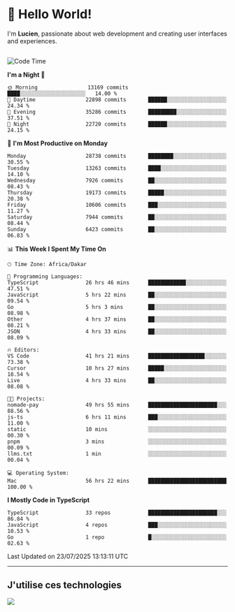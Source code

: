 # 👋 Hello World!

I'm **Lucien**, passionate about web development and creating user interfaces and experiences.

##

<!--START_SECTION:waka-->
![Code Time](http://img.shields.io/badge/Code%20Time-3%2C474%20hrs%2016%20mins-blue)

**I'm a Night 🦉** 

```text
🌞 Morning                13169 commits       ████░░░░░░░░░░░░░░░░░░░░░   14.00 % 
🌆 Daytime                22898 commits       ██████░░░░░░░░░░░░░░░░░░░   24.34 % 
🌃 Evening                35286 commits       █████████░░░░░░░░░░░░░░░░   37.51 % 
🌙 Night                  22720 commits       ██████░░░░░░░░░░░░░░░░░░░   24.15 % 
```
📅 **I'm Most Productive on Monday** 

```text
Monday                   28738 commits       ████████░░░░░░░░░░░░░░░░░   30.55 % 
Tuesday                  13263 commits       ████░░░░░░░░░░░░░░░░░░░░░   14.10 % 
Wednesday                7926 commits        ██░░░░░░░░░░░░░░░░░░░░░░░   08.43 % 
Thursday                 19173 commits       █████░░░░░░░░░░░░░░░░░░░░   20.38 % 
Friday                   10606 commits       ███░░░░░░░░░░░░░░░░░░░░░░   11.27 % 
Saturday                 7944 commits        ██░░░░░░░░░░░░░░░░░░░░░░░   08.44 % 
Sunday                   6423 commits        ██░░░░░░░░░░░░░░░░░░░░░░░   06.83 % 
```


📊 **This Week I Spent My Time On** 

```text
🕑︎ Time Zone: Africa/Dakar

💬 Programming Languages: 
TypeScript               26 hrs 46 mins      ████████████░░░░░░░░░░░░░   47.51 % 
JavaScript               5 hrs 22 mins       ██░░░░░░░░░░░░░░░░░░░░░░░   09.54 % 
Go                       5 hrs 3 mins        ██░░░░░░░░░░░░░░░░░░░░░░░   08.98 % 
Other                    4 hrs 37 mins       ██░░░░░░░░░░░░░░░░░░░░░░░   08.21 % 
JSON                     4 hrs 33 mins       ██░░░░░░░░░░░░░░░░░░░░░░░   08.09 % 

🔥 Editors: 
VS Code                  41 hrs 21 mins      ██████████████████░░░░░░░   73.38 % 
Cursor                   10 hrs 27 mins      █████░░░░░░░░░░░░░░░░░░░░   18.54 % 
Live                     4 hrs 33 mins       ██░░░░░░░░░░░░░░░░░░░░░░░   08.08 % 

🐱‍💻 Projects: 
nomade-pay               49 hrs 55 mins      ██████████████████████░░░   88.56 % 
js-ts                    6 hrs 11 mins       ███░░░░░░░░░░░░░░░░░░░░░░   11.00 % 
static                   10 mins             ░░░░░░░░░░░░░░░░░░░░░░░░░   00.30 % 
pnpm                     3 mins              ░░░░░░░░░░░░░░░░░░░░░░░░░   00.09 % 
llms.txt                 1 min               ░░░░░░░░░░░░░░░░░░░░░░░░░   00.04 % 

💻 Operating System: 
Mac                      56 hrs 22 mins      █████████████████████████   100.00 % 
```

**I Mostly Code in TypeScript** 

```text
TypeScript               33 repos            ██████████████████████░░░   86.84 % 
JavaScript               4 repos             ███░░░░░░░░░░░░░░░░░░░░░░   10.53 % 
Go                       1 repo              █░░░░░░░░░░░░░░░░░░░░░░░░   02.63 % 
```




 Last Updated on 23/07/2025 13:13:11 UTC
<!--END_SECTION:waka-->
---

## J'utilise ces technologies

<p align="left">
  <a href="https://skillicons.dev">
    <img src="https://skillicons.dev/icons?i=ts,js,go,ruby,css,scss,tailwind,react,vite,nextjs,docker,figma,ableton" />
  </a>
</p>

